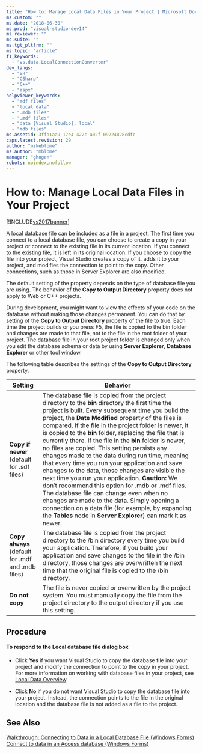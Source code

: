 ```yaml
---
title: "How to: Manage Local Data Files in Your Project | Microsoft Docs"
ms.custom: ""
ms.date: "2018-06-30"
ms.prod: "visual-studio-dev14"
ms.reviewer: ""
ms.suite: ""
ms.tgt_pltfrm: ""
ms.topic: "article"
f1_keywords: 
  - "vs.data.LocalConnectionConverter"
dev_langs: 
  - "VB"
  - "CSharp"
  - "C++"
  - "aspx"
helpviewer_keywords: 
  - "mdf files"
  - "local data"
  - ".mdb files"
  - ".mdf files"
  - "data [Visual Studio], local"
  - "mdb files"
ms.assetid: 3ffa1aa9-17e4-422c-a02f-09224828cdfc
caps.latest.revision: 29
author: "mikeblome"
ms.author: "mblome"
manager: "ghogen"
robots: noindex,nofollow
---
```

# How to: Manage Local Data Files in Your Project
[!INCLUDE[vs2017banner](../includes/vs2017banner.md)]

A local database file can be included as a file in a project. The first time you connect to a local database file, you can choose to create a copy in your project or connect to the existing file in its current location. If you connect to the existing file, it is left in its original location. If you choose to copy the file into your project, Visual Studio creates a copy of it, adds it to your project, and modifies the connection to point to the copy. Other connections, such as those in Server Explorer are also modified.  
  
 The default setting of the property depends on the type of database file you are using. The behavior of the **Copy to Output Directory** property does not apply to Web or C++ projects.  
  
 During development, you might want to view the effects of your code on the database without making those changes permanent. You can do that by setting of the **Copy to Output Directory** property of the file to true. Each time the project builds or you press F5, the file is copied to the bin folder and changes are made to that file, not to the file in the root folder of your project. The database file in your root project folder is changed only when you edit the database schema or data by using **Server Explorer**, **Database Explorer** or other tool window.  
  
 The following table describes the settings of the **Copy to Output Directory** property.  
  
|Setting|Behavior|  
|-------------|--------------|  
|**Copy if newer** (default for .sdf files)|The database file is copied from the project directory to the **bin** directory the first time the project is built. Every subsequent time you build the project, the **Date Modified** property of the files is compared. If the file in the project folder is newer, it is copied to the **bin** folder, replacing the file that is currently there. If the file in the **bin** folder is newer, no files are copied. This setting persists any changes made to the data during run time, meaning that every time you run your application and save changes to the data, those changes are visible the next time you run your application. **Caution:**  We don’t recommend this option for .mdb or .mdf files. The database file can change even when no changes are made to the data. Simply opening a connection on a data file (for example, by expanding the **Tables** node in **Server Explorer**) can mark it as newer.|  
|**Copy always** (default for .mdf and .mdb files)|The database file is copied from the project directory to the /bin directory every time you build your application. Therefore, if you build your application and save changes to the file in the /bin directory, those changes are overwritten the next time that the original file is copied to the /bin directory.|  
|**Do not copy**|The file is never copied or overwritten by the project system. You must manually copy the file from the project directory to the output directory if you use this setting.|  
  
## Procedure  
  
#### To respond to the Local database file dialog box  
  
-   Click **Yes** if you want Visual Studio to copy the database file into your project and modify the connection to point to the copy in your project. For more information on working with database files in your project, see [Local Data Overview](../data-tools/local-data-overview.md).  
  
-   Click **No** if you do not want Visual Studio to copy the database file into your project. Instead, the connection points to the file in the original location and the database file is not added as a file to the project.  
  
## See Also  
 [Walkthrough: Connecting to Data in a Local Database File (Windows Forms)](../data-tools/walkthrough-connecting-to-data-in-a-local-database-file-windows-forms.md)   
 [Connect to data in an Access database (Windows Forms)](../data-tools/connect-to-data-in-an-access-database-windows-forms.md)